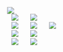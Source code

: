 <img src="https://capsule-render.vercel.app/api?type=wave&color=auto&height=300&section=header&text=JeongHo Park %20render&fontSize=90" />




<div>
<img src="https://img.shields.io/badge/Java-fffff0?style=flat-square&logo=Java&logoColor=red" style="height : auto; margin-left : 10px; margin-right : 10px;"/></a>&nbsp;
<img src="https://img.shields.io/badge/Python-fffff0?style=flat-square&logo=Python&logoColor=#008d62" style="height : auto; margin-left : 10px; margin-right : 10px;"/></a>&nbsp;
</br>
<img src="https://img.shields.io/badge/HTML5-E34F26?style=flat-square&logo=HTML5&logoColor=white" style="height : auto; margin-left : 10px; margin-right : 10px;"/></a>&nbsp;
<img src="https://img.shields.io/badge/CSS3-1572B6?style=flat-square&logo=CSS3&logoColor=white" style="height : auto; margin-left : 10px; margin-right : 10px;"/></a>&nbsp;
<img src="https://img.shields.io/badge/JavaScript-F7DF1E?style=flat-square&logo=JavaScript&logoColor=white" style="height : auto; margin-left : 10px; margin-right : 10px;"/></a>&nbsp;
</br>
<img src="https://img.shields.io/badge/JQuery-4479A1?style=flat-square&logo=JQuery&logoColor=white" style="height : auto; margin-left : 10px; margin-right : 10px;"/></a>&nbsp;
<img src="https://img.shields.io/badge/Ajax-4479A1?style=flat-square&logo=Ajax&logoColor=white" style="height : auto; margin-left : 10px; margin-right : 10px;"/></a>&nbsp;
</br>
<img src="https://img.shields.io/badge/Git-black?style=flat-square&logo=Git&logoColor=red" style="height : auto; margin-left : 10px; margin-right : 10px;"/></a>&nbsp;
<img src="https://img.shields.io/badge/Github-black?style=flat-square&logo=Github&logoColor=red" style="height : auto; margin-left : 10px; margin-right : 10px;"/></a>&nbsp;
</br>
